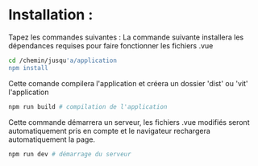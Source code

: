 # Installation :

Tapez les commandes suivantes :
La commande suivante installera les dépendances requises pour faire fonctionner les fichiers .vue
```bash
cd /chemin/jusqu'a/application
npm install
```

Cette comande compilera l'application et créera un dossier 'dist' ou 'vit' l'application
```bash
npm run build # compilation de l'application
```
Cette commande démarrera un serveur, les fichiers .vue modifiés seront automatiquement pris en compte et le navigateur rechargera automatiquement la page.
```bash
npm run dev # démarrage du serveur
```
